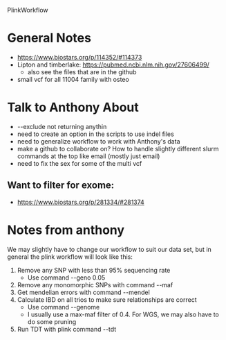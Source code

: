PlinkWorkflow


# General Notes
- https://www.biostars.org/p/114352/#114373
- Lipton and timberlake: https://pubmed.ncbi.nlm.nih.gov/27606499/
    - also see the files that are in the github
- small vcf for all 11004 family with osteo


# Talk to Anthony About
- --exclude not returning anythin
- need to create an option in the scripts to use indel files
- need to generalize workflow to work with Anthony's data
- make a github to collaborate on? How to handle slightly different slurm commands at the top like email (mostly just email)
- need to fix the sex for some of the multi vcf

## Want to filter for exome:
- https://www.biostars.org/p/281334/#281374




# Notes from anthony
We may slightly have to change our workflow to suit our data set, but in general the plink workflow will look like this:

1. Remove any SNP with less than 95% sequencing rate
	- Use command --geno 0.05
2. Remove any monomorphic SNPs with command --maf
3. Get mendelian errors with command --mendel
4. Calculate IBD on all trios to make sure relationships are correct
	- Use command --genome
	- I usually use a max-maf filter of 0.4.  For WGS, we may also have to do some pruning
5. Run TDT with plink command --tdt
